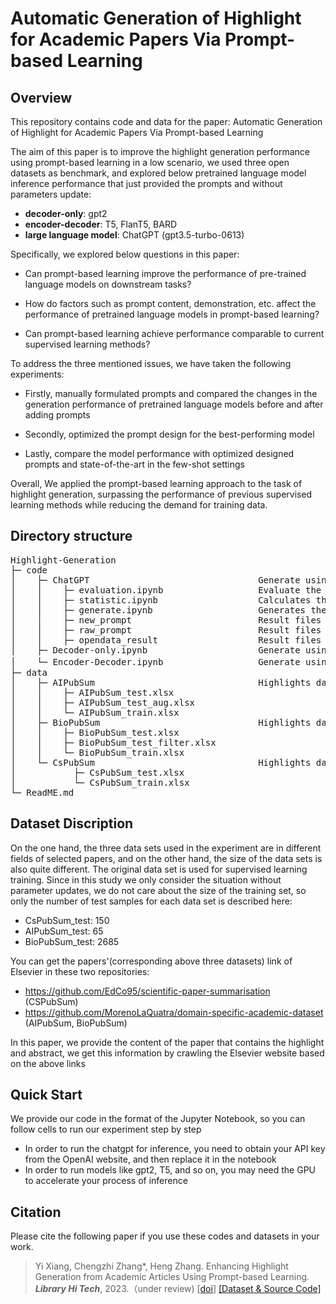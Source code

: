 # Automatic Generation of Highlight for Academic Papers Via Prompt-based Learning

## Overview
This repository contains code and data for the paper: Automatic Generation of Highlight for Academic Papers Via Prompt-based Learning

The aim of this paper is to improve the highlight generation performance using prompt-based learning in a low scenario, we used three open datasets as benchmark, and explored below pretrained language model inference performance that just provided the prompts and without parameters update: 
* **decoder-only**: gpt2
* **encoder-decoder**: T5, FlanT5, BARD
* **large language model**: ChatGPT (gpt3.5-turbo-0613)

Specifically, we explored below questions in this paper:

  * Can prompt-based learning improve the performance of pre-trained language models on downstream tasks?

  *  How do factors such as prompt content, demonstration, etc. affect the performance of pretrained language models in prompt-based learning?

  *  Can prompt-based learning achieve performance comparable to current supervised learning methods?

To address the three mentioned issues, we have taken the following experiments: 

   * Firstly, manually formulated prompts and compared the changes in the generation performance of pretrained language models before and after adding prompts

   * Secondly, optimized the prompt design for the best-performing model
     
   * Lastly, compare the model performance with optimized designed prompts and state-of-the-art in the few-shot settings

Overall, We applied the prompt-based learning approach to the task of highlight generation, surpassing the performance of previous supervised learning methods while reducing the demand for training data.

## Directory structure
<pre>
Highlight-Generation
├─ code
│    ├─ ChatGPT                                Generate using chatgpt model
│    │    ├─ evaluation.ipynb                  Evaluate the model performance
│    │    ├─ statistic.ipynb                   Calculates the basic information of the dataset and calculates the demonstration
│    │    ├─ generate.ipynb                    Generates the highlight for the provided' abstract, including zero-shot,few-shot setting
│    │    ├─ new_prompt                        Result files of model generation in the new_prompt(check out our paper) situation
│    │    ├─ raw_prompt                        Result files of model generation in the raw_prompt(check out our paper) situation
│    │    ├─ opendata_result                   Result files of model generation in the few-shot setting
│    ├─ Decoder-only.ipynb                     Generate using a decoder-only model like gpt2
│    └─ Encoder-Decoder.ipynb                  Generate using encoder-decoder model T5、BARD、FlanT5
├─ data
│    ├─ AIPubSum                               Highlights dataset that contains the paper from the artificial intelligence field
│    │    ├─ AIPubSum_test.xlsx
│    │    ├─ AIPubSum_test_aug.xlsx
│    │    └─ AIPubSum_train.xlsx
│    ├─ BioPubSum                              Highlights dataset that contains the paper from the biological field
│    │    ├─ BioPubSum_test.xlsx
│    │    ├─ BioPubSum_test_filter.xlsx
│    │    └─ BioPubSum_train.xlsx
│    └─ CsPubSum                               Highlights dataset that contains the paper from the computer science field
│           ├─ CsPubSum_test.xlsx
│           └─ CsPubSum_train.xlsx
└─ ReadME.md
</pre>

## Dataset Discription
On the one hand, the three data sets used in the experiment are in different fields of selected papers, and on the other hand, the size of the data sets is also quite different.
The original data set is used for supervised learning training. Since in this study we only consider the situation without parameter updates, we do not care about the size of the training set, so only the number of test samples for each data set is described here:
 * CsPubSum_test: 150
 * AIPubSum_test: 65
 * BioPubSum_test: 2685

You can get the papers'(corresponding above three datasets) link of Elsevier in these two repositories: 
 * https://github.com/EdCo95/scientific-paper-summarisation (CSPubSum)
 * https://github.com/MorenoLaQuatra/domain-specific-academic-dataset (AIPubSum, BioPubSum)

In this paper, we provide the content of the paper that contains the highlight and abstract, we get this information by crawling the Elsevier website based on the above links

## Quick Start
We provide our code in the format of the Jupyter Notebook, so you can follow cells to run our experiment step by step
 * In order to run the chatgpt for inference, you need to obtain your API key from the OpenAI website, and then replace it in the notebook
 * In order to run models like gpt2, T5, and so on, you may need the GPU to accelerate your process of inference

## Citation
Please cite the following paper if you use these codes and datasets in your work.

> Yi Xiang, Chengzhi Zhang\*, Heng Zhang. Enhancing Highlight Generation from Academic Articles Using Prompt-based Learning. ***Library Hi Tech***, 2023.（under review) [[doi]()] [[Dataset & Source Code]](https://github.com/xiangyi-njust/Highlight-Generation)
